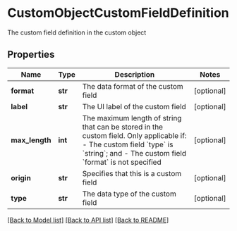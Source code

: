 # CustomObjectCustomFieldDefinition

The custom field definition in the custom object
## Properties
Name | Type | Description | Notes
------------ | ------------- | ------------- | -------------
**format** | **str** | The data format of the custom field | [optional] 
**label** | **str** | The UI label of the custom field | [optional] 
**max_length** | **int** | The maximum length of string that can be stored in the custom field. Only applicable if:  - The custom field &#x60;type&#x60; is &#x60;string&#x60;; and - The custom field &#x60;format&#x60; is not specified  | [optional] 
**origin** | **str** | Specifies that this is a custom field | [optional] 
**type** | **str** | The data type of the custom field | [optional] 

[[Back to Model list]](../README.md#documentation-for-models) [[Back to API list]](../README.md#documentation-for-api-endpoints) [[Back to README]](../README.md)


